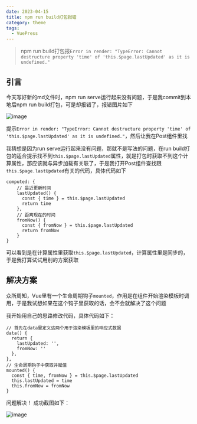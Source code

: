```yaml
---
date: 2023-04-15
title: npm run build打包报错
category: theme
tags:
  - VuePress
---
```


> npm run build打包报`Error in render: "TypeError: Cannot destructure property 'time' of 'this.$page.lastUpdated' as it is undefined."`

<!-- more -->

## 引言

今天写好新的md文件时，npm run serve运行起来没有问题，于是我commit到本地后npm run build打包，可是却报错了，报错图片如下

![image](/myBlog/blogImages/BuildFail.png)

提示`Error in render: "TypeError: Cannot destructure property 'time' of 'this.$page.lastUpdated' as it is undefined."`，然后让我在Post组件里找

我猜想是因为run serve运行起来没有问题，那就不是写法的问题，在run build打包的适合提示找不到`this.$page.lastUpdated`属性，就是打包时获取不到这个计算属性，那应该就与异步加载有关联了，于是我打开Post组件查找跟`this.$page.lastUpdated`有关的代码，具体代码如下

```vue
computed: {
    // 最近更新时间
    lastUpdated() {
      const { time } = this.$page.lastUpdated
      return time
    },
    // 距离现在的时间
    fromNow() {
      const { fromNow } = this.$page.lastUpdated
      return fromNow
    }
}
```

可以看到是在计算属性里获取`this.$page.lastUpdated`，计算属性里是同步的，于是我打算试试用别的方案获取

## 解决方案

众所周知，Vue里有一个生命周期钩子`mounted`，作用是在组件开始渲染模板时调用，于是我试想如果在这个钩子里获取的话，会不会就解决了这个问题

我开始用自己的思路修改代码，具体代码如下：

```vue
// 首先在data里定义这两个用于渲染模板里的响应式数据
data() {
  return {
    lastUpdated: '',
    fromNow: ''
  },
},
// 生命周期钩子中获取并赋值
mounted() {
  const { time, fromNow } = this.$page.lastUpdated
  this.lastUpdated = time
  this.fromNow = fromNow
}
```

问题解决！ 成功截图如下：

![image](/myBlog/blogImages/buildSuccess.png)
